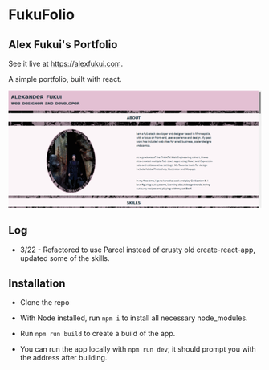 # FukuFolio

## Alex Fukui's Portfolio

See it live at <https://alexfukui.com>.

A simple portfolio, built with react.

![A screenshot of the website as of 3/22/2022](/src/assets/images/screenshot-3-22.png?raw=true)

## Log

- 3/22 - Refactored to use Parcel instead of crusty old create-react-app, updated some of the skills.

## Installation

- Clone the repo

- With Node installed, run `npm i` to install all necessary node_modules.

- Run `npm run build` to create a build of the app.

- You can run the app locally with `npm run dev`; it should prompt you with the address after building.
